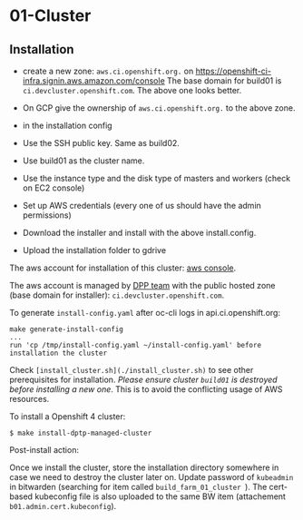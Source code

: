 # 01-Cluster



## Installation

* create a new zone: `aws.ci.openshift.org.` on https://openshift-ci-infra.signin.aws.amazon.com/console
     The base domain for build01 is `ci.devcluster.openshift.com`. The above one looks better.

* On GCP give the ownership of `aws.ci.openshift.org.` to the above zone.

* in the installation config
 * Use the SSH public key. Same as build02.
 * Use build01 as the cluster name.
 * Use the instance type and the disk type of masters and workers (check on EC2 console)

* Set up AWS credentials (every one of us should have the admin permissions)
* Download the installer and install with the above install.config.
* Upload the installation folder to gdrive




The aws account for installation of this cluster: [aws console](https://openshift-ci-infra.signin.aws.amazon.com/console).

The aws account is managed by [DPP team](https://issues.redhat.com/browse/DPP-3283) with the public hosted zone (base domain for installer): `ci.devcluster.openshift.com`.

To generate `install-config.yaml` after oc-cli logs in api.ci.openshift.org:

```
make generate-install-config
...
run 'cp /tmp/install-config.yaml ~/install-config.yaml' before installation the cluster
```

Check `[install_cluster.sh](./install_cluster.sh)` to see other prerequisites for installation. _Please ensure
cluster `build01` is destroyed before installing a new one_. This is to avoid the conflicting usage of AWS resources.

To install a Openshift 4 cluster:

```
$ make install-dptp-managed-cluster
```

Post-install action:

Once we install the cluster, store the installation directory somewhere in case we need to destroy the cluster later on.
Update password of `kubeadmin` in bitwarden (searching for item called `build_farm_01_cluster `).
The cert-based kubeconfig file is also uploaded to the same BW item (attachement `b01.admin.cert.kubeconfig`).

